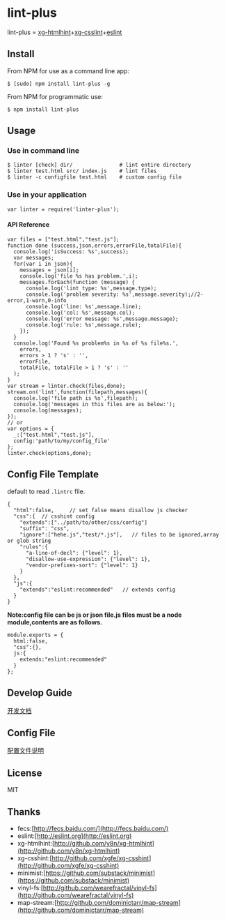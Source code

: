 # lint-plus
lint-plus = [xg-htmlhint](http://github.com/y8n/xg-htmlhint)+[xg-csslint](http://github.com/xgfe/xg-csshint)+[eslint](http://eslint.org)

## Install

From NPM for use as a command line app:

```
$ [sudo] npm install lint-plus -g
```
From NPM for programmatic use:

```
$ npm install lint-plus
```
## Usage
### Use in command line

```
$ linter [check] dir/               # lint entire directory
$ linter test.html src/ index.js    # lint files 
$ linter -c configfile test.html    # custom config file
```
### Use in your application

```
var linter = require('linter-plus');
```
#### API Reference

```
var files = ["test.html","test.js"];
function done (success,json,errors,errorFile,totalFile){
  console.log('isSuccess: %s',success);
  var messages;
  for(var i in json){
    messages = json[i];
    console.log('file %s has problem.',i);
    messages.forEach(function (message) {
      console.log('lint type: %s',message.type);
      console.log('problem severity: %s',message.severity);//2-error,1-warn,0-info
      console.log('line: %s',message.line);
      console.log('col: %s',message.col);
      console.log('error message: %s',message.message);
      console.log('rule: %s',message.rule);
    });
  }
  console.log('Found %s problem%s in %s of %s file%s.',
    errors,
    errors > 1 ? 's' : '',
    errorFile,
    totalFile, totalFile > 1 ? 's' : ''
  );
}
var stream = linter.check(files,done);
stream.on('lint',function(filepath,messages){
  console.log('file path is %s',filepath);
  console.log('messages in this files are as below:');
  console.log(messages);
});
// or
var options = {
  _:["test.html","test.js"],
  config:'path/to/my/config_file'
};
linter.check(options,done);
```
## Config File Template
default to read `.lintrc` file.

```
{
  "html":false,     // set false means disallow js checker
  "css":{  // csshint config 
    "extends":["../path/to/other/css/config"]
    "suffix": "css",
    "ignore":["hehe.js","test/*.js"],   // files to be ignored,array or glob string
    "rules":{
      "a-line-of-decl": {"level": 1},
      "disallow-use-expression": {"level": 1},
      "vendor-prefixes-sort": {"level": 1}
    }
  },
  "js":{
    "extends":"eslint:recommended"   // extends config
  }
}
```
**Note:config file can be js or json file.js files must be a node module,contents are as follows.**

```
module.exports = {
  html:false,
  "css":{},
  js:{
    extends:"eslint:recommended"
  }
};
```
## Develop Guide
[开发文档](./docs/guide.md)

## Config File
[配置文件说明](./docs/config.md)

## License
MIT

## Thanks
- fecs:[http://fecs.baidu.com/](http://fecs.baidu.com/)
- eslint:[http://eslint.org](http://eslint.org)
- xg-htmlhint:[http://github.com/y8n/xg-htmlhint](http://github.com/y8n/xg-htmlhint)
- xg-csshint:[http://github.com/xgfe/xg-csshint](http://github.com/xgfe/xg-csshint)
- minimist:[https://github.com/substack/minimist](https://github.com/substack/minimist)
- vinyl-fs:[http://github.com/wearefractal/vinyl-fs](http://github.com/wearefractal/vinyl-fs)
- map-stream:[http://github.com/dominictarr/map-stream](http://github.com/dominictarr/map-stream)

